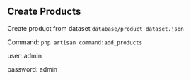 


## Create Products
Create product from dataset `database/product_dataset.json`

Command: `php artisan command:add_products`



user: admin


password: admin
